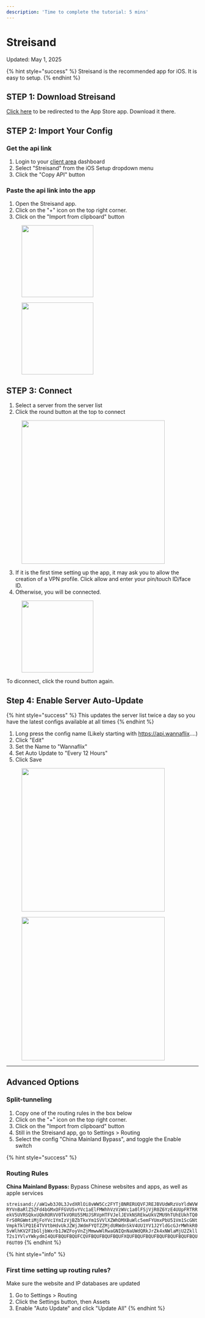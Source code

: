 ```yaml
---
description: 'Time to complete the tutorial: 5 mins'
---
```


# Streisand

Updated: May 1, 2025

{% hint style="success" %}
Streisand is the recommended app for iOS. It is easy to setup.&#x20;
{% endhint %}

## STEP 1: Download Streisand

[Click here](https://apps.apple.com/us/app/streisand/id6450534064) to be redirected to the App Store app. Download it there.

## STEP 2: Import Your Config

### Get the api link

1. Login to your [client area](https://wannaflix.com/clientarea.php) dashboard
2. Select "Streisand" from the iOS Setup dropdown menu
3. Click the "Copy API" button

### Paste the api link into the app

1. Open the Streisand app.
2. Click on the "+" icon on the top right corner.
3. Click on the "Import from clipboard" button&#x20;

<figure><img src="../.gitbook/assets/IMG_3490.PNG" alt="" width="188"><figcaption></figcaption></figure>

<figure><img src="../.gitbook/assets/IMG_3491.PNG" alt="" width="188"><figcaption></figcaption></figure>

## **STEP 3: Connect**

1. Select a server from the server list
2. Click the round button at the top to connect

<figure><img src="../.gitbook/assets/IMG_3492.PNG" alt="" width="375"><figcaption></figcaption></figure>

3. If it is the first time setting up the app, it may ask you to allow the creation of a VPN profile. Click allow and enter your pin/touch ID/face ID.
4. Otherwise, you will be connected.

<figure><img src="../.gitbook/assets/IMG_3493.PNG" alt="" width="188"><figcaption></figcaption></figure>

To diconnect, click the round button again.&#x20;

## Step 4: Enable Server Auto-Update

{% hint style="success" %}
This updates the server list twice a day so you have the latest configs available at all times
{% endhint %}

1. Long press the config name (Likely starting with https://api.wannaflix....)
2. Click "Edit"
3. Set the Name to "Wannaflix"
4. Set Auto Update to "Every 12 Hours"&#x20;
5. Click Save

<figure><img src="../.gitbook/assets/IMG_3494.PNG" alt="" width="375"><figcaption></figcaption></figure>

<figure><img src="../.gitbook/assets/IMG_3495.PNG" alt="" width="375"><figcaption></figcaption></figure>

***

## Advanced Options&#x20;

### Split-tunneling

1. Copy one of the routing rules in the box below
2. Click on the "+" icon on the top right corner.
3. Click on the "Import from clipboard" button&#x20;
4. Still in the Streisand app, go to Settings > Routing
5. Select the config "China Mainland Bypass", and toggle the Enable switch

{% hint style="success" %}
### Routing Rules

**China Mainland Bypass:** Bypass Chinese websites and apps, as well as apple services

`streisand://aW1wb3J0L3JvdXRlOi8vWW5Cc2FYTjBNRERUQVFJREJBVUdWRzVoYldWVWRYVnBaRlZ5ZFd4bGMxOFFGVU5vYVc1aElFMWhhVzVzWVc1a0lFSjVjR0Z6YzE4UUpFRTRRekV5UVRSQkxUQkRORVV0TkVORU55MUJSRVpHTFVJelJEVkNSREkwUkVZMU9hTUhEUkhTQ0FrS0RGWmtiMjFoYVc1YmIzVjBZbTkxYm1SVVlXZWhDMXBuWlc5emFYUmxPbU51Vm1ScGNtVmpkTklPQ1E4TVVtbHdvUkJZWjJWdmFYQTZZMjdURWdnSkV4UU1YV1J2YldGcGJrMWhkR05vWlhKV2FIbGljbWxrb1JWZFoyVnZjMmwwWlRwaGNIQnNaUWdQRkJrZk4xNWlaMjU2ZkllT2s1YVlvYWkydmI4QUFBQUFBQUFCQVFBQUFBQUFBQUFXQUFBQUFBQUFBQUFBQUFBQUFBQUF6UT09`
{% endhint %}

{% hint style="info" %}
### First time setting up routing rules?

Make sure the website and IP databases are updated

1. Go to Settings > Routing&#x20;
2. Click the Settings button, then Assets
3. Enable "Auto Update" and click "Update All"
{% endhint %}

